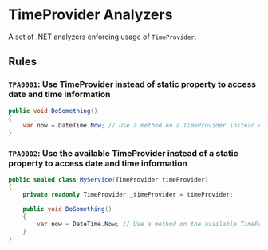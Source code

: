 # TimeProvider Analyzers

A set of .NET analyzers enforcing usage of `TimeProvider`.

## Rules

### `TPA0001`: Use TimeProvider instead of static property to access date and time information

```cs
public void DoSomething()
{
    var now = DateTime.Now; // Use a method on a TimeProvider instead of the static property 'DateTime.Now' to access date and time information.(TPA0001)
}
```

### `TPA0002`: Use the available TimeProvider instead of a static property to access date and time information

```cs
public sealed class MyService(TimeProvider timeProvider)
{
    private readonly TimeProvider _timeProvider = timeProvider;

    public void DoSomething()
    {
        var now = DateTime.Now; // Use a method on the available TimeProvider '_timeProvider' instead of the static property 'DateTime.Now' to access date and time information.(TPA0002)
    }
}
```

